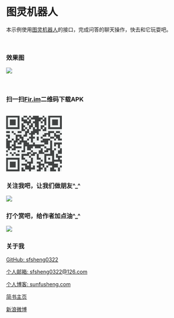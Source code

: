 # 图灵机器人

本示例使用[图灵机器人](http://www.tuling123.com/help/h_cent_andriodsdk.jhtml?nav=doc)的接口，完成问答的聊天操作，快去和它玩耍吧。

<br/>

### 效果图

![](/resources/res.gif)

<br/>

### 扫一扫[Fir.im](https://fir.im/turing)二维码下载APK

<br/>

<img src="/resources/fir.im.png" style="width: 30%;" alt="s">

<br/>

### 关注我吧，让我们做朋友^_^

<img src="http://ourvm0t8d.bkt.clouddn.com/follow_me.png">

### 打个赏吧，给作者加点油^_^

<img src="http://ourvm0t8d.bkt.clouddn.com/reward_me.png" >

### 关于我

[GitHub: sfsheng0322](https://github.com/sfsheng0322)  

[个人邮箱: sfsheng0322@126.com](https://mail.126.com/)
  
[个人博客: sunfusheng.com](http://sunfusheng.com/)
  
[简书主页](http://www.jianshu.com/users/88509e7e2ed1/latest_articles)
  
[新浪微博](http://weibo.com/u/3852192525) 